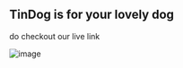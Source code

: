 ## TinDog is for your lovely dog
do checkout our live link

![image](https://user-images.githubusercontent.com/81766772/117482733-6d579e00-af82-11eb-8c0d-dcb511091ad0.png)

